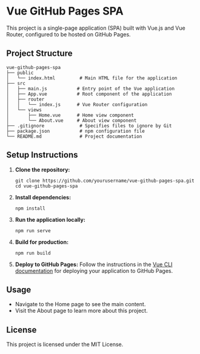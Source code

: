 # Vue GitHub Pages SPA

This project is a single-page application (SPA) built with Vue.js and Vue Router, configured to be hosted on GitHub Pages.

## Project Structure

```
vue-github-pages-spa
├── public
│   └── index.html         # Main HTML file for the application
├── src
│   ├── main.js           # Entry point of the Vue application
│   ├── App.vue           # Root component of the application
│   ├── router
│   │   └── index.js      # Vue Router configuration
│   └── views
│       ├── Home.vue      # Home view component
│       └── About.vue     # About view component
├── .gitignore             # Specifies files to ignore by Git
├── package.json           # npm configuration file
└── README.md              # Project documentation
```

## Setup Instructions

1. **Clone the repository:**
   ```
   git clone https://github.com/yourusername/vue-github-pages-spa.git
   cd vue-github-pages-spa
   ```

2. **Install dependencies:**
   ```
   npm install
   ```

3. **Run the application locally:**
   ```
   npm run serve
   ```

4. **Build for production:**
   ```
   npm run build
   ```

5. **Deploy to GitHub Pages:**
   Follow the instructions in the [Vue CLI documentation](https://cli.vuejs.org/guide/deploying.html#github-pages) for deploying your application to GitHub Pages.

## Usage

- Navigate to the Home page to see the main content.
- Visit the About page to learn more about this project.

## License

This project is licensed under the MIT License.